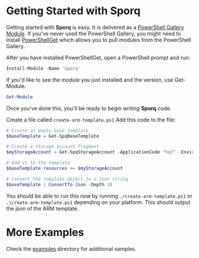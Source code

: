 # Getting Started with Sporq
Getting started with **Sporq** is easy.  It is delivered as a [PowerShell Gallery Module](https://www.powershellgallery.com/packages/Sporq).  If you've never used the PowerShell Gallery, you might need to install [PowerShellGet](https://docs.microsoft.com/en-us/powershell/scripting/gallery/installing-psget?view=powershell-6) which allows you to pull modules from the PowerShell Gallery.

After you have installed PowerShellGet, open a PowerShell prompt and run:
```powershell
Install-Module -Name 'Sporq'
```
If you'd like to see the module you just installed and the version, use Get-Module.
```powershell
Get-Module
```
Once you've done this, you'll be ready to begin writing **Sporq** code.

Create a file called ```create-arm-template.ps1```
Add this code to the file:
```powershell
# Create an empty base template
$baseTemplate = Get-SpqBaseTemplate

# Create a storage account fragment
$myStorageAccount = Get-SpqStorageAccount -ApplicationCode "hq7" -EnvironmentName "dev" -Location "centralus" -StorageAccessTier "Standard_RAGRS"

# Add it to the template
$baseTemplate.resources += $myStorageAccount

# Convert the template object to a json string
$baseTemplate | ConvertTo-Json -Depth 10
```

You should be able to run this now by running ```./create-arm-template.ps1``` or ```.\create-arm-template.ps1``` depending on your platform.
This should output the json of the ARM template.

# More Examples
Check the [examples](/examples) directory for additional samples.